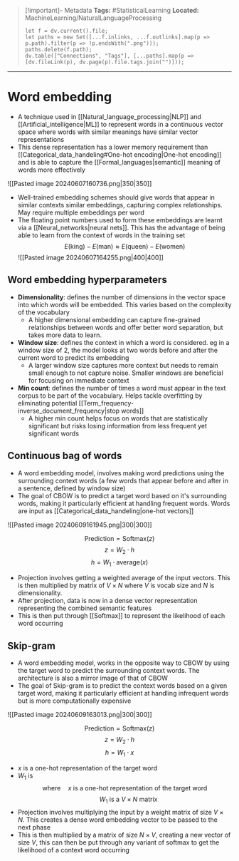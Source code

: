 > [!important]- Metadata
> **Tags:** #StatisticalLearning 
> **Located:** MachineLearning/NaturalLanguageProcessing
> ```dataviewjs
> let f = dv.current().file;
> let paths = new Set([...f.inlinks, ...f.outlinks].map(p => p.path).filter(p => !p.endsWith(".png")));
> paths.delete(f.path);
> dv.table(["Connections", "Tags"], [...paths].map(p => [dv.fileLink(p), dv.page(p).file.tags.join("")]));
> ```

___
# Word embedding
- A technique used in [[Natural_language_processing|NLP]] and [[Artificial_intelligence|ML]] to represent words in a continuous vector space where words with similar meanings have similar vector representations
- This dense representation has a lower memory requirement than [[Categorical_data_handeling#One-hot encoding|One-hot encoding]]  and is able to capture the [[Formal_languages|semantic]] meaning of words more effectively 


![[Pasted image 20240607160736.png|350|350]]


- Well-trained embedding schemes should give words that appear in similar contexts similar embeddings, capturing complex relationships. May require multiple embeddings per word
- The floating point numbers used to form these embeddings are learnt via a [[Neural_networks|neural nets]]. This has the advantage of being able to learn from the context of words in the training set
$$E(\text{king})-E(\text{man})\approx E(\text{queen})-E(\text{women})$$
![[Pasted image 20240607164255.png|400|400]]

## Word embedding hyperparameters
- **Dimensionality**: defines the number of dimensions in the vector space into which words will be embedded. This varies based on the complexity of the vocabulary 
	- A higher dimensional embedding can capture fine-grained relationships between words and offer better word separation, but takes more data to learn.
- **Window size**: defines the context in which a word is considered. eg in a window size of 2, the model looks at two words before and after the current word to predict its embedding
	- A larger window size captures more context but needs to remain small enough to not capture noise. Smaller windows are beneficial for focusing on immediate context 
- **Min count**: defines the number of times a word must appear in the text corpus to be part of the vocabulary. Helps tackle overfitting by eliminating potential [[Term_frequency-inverse_document_frequency|stop words]] 
	- A higher min count helps focus on words that are statistically significant but risks losing information from less frequent yet significant words
## Continuous bag of words
- A word embedding model, involves making word predictions using the surrounding context words  (a few words that appear before and after in a sentence, defined by window size)
- The goal of CBOW is to predict a target word based on it's surrounding words, making it particularly efficient at handling frequent words. Words are input as [[Categorical_data_handeling|one-hot vectors]]

![[Pasted image 20240609161945.png|300|300]]

$$\text{Prediction}=\text{Softmax}(z)$$
$$z=W_{2}\cdot h$$
$$h=W_{1}\cdot \text{average}(x)$$



- Projection involves getting a weighted average of the input vectors. This is then multiplied by matrix of $V\times N$ where $V$ is vocab size and $N$ is dimensionality.
- After projection, data is now in a dense vector representation representing the combined semantic features 
- This is then put through [[Softmax]] to represent the likelihood of each word occurring
## Skip-gram
- A word embedding model, works in the opposite way to CBOW by using the target word to predict the surrounding context words. The architecture is also a mirror image of that of CBOW
- The goal of Skip-gram is to predict the context words based on a given target word, making it particularly efficient at handling infrequent words but is more computationally expensive

![[Pasted image 20240609163013.png|300|300]]

$$\text{Prediction}=\text{Softmax}(z )$$
$$z=W_{2}\cdot h$$
$$h=W_{1}\cdot x$$

- $x$ is a one-hot representation of the target word
- $W_{1}$ is 
$$\text{where}\quad x \text{ is a one-hot representation of the target word}$$
$$\quad W_{1} \text{ is a }V\times N \text{ matrix}$$
- Projection involves multiplying the input by a weight matrix of size $V\times N$. This creates a dense word embedding vector to be passed to the next phase
- This is then multiplied by a matrix of size $N \times V$, creating a new vector of size $V$, this can then be put through any variant of softmax to get the likelihood of a context word occurring 
